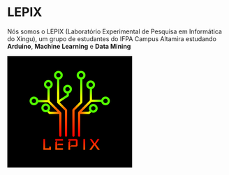# LEPIX

Nós somos o LEPIX (Laboratório Experimental de Pesquisa em Informática do Xingu), um grupo de estudantes do IFPA Campus Altamira estudando **Arduino**, **Machine Learning** e **Data Mining**

<img src="logo.png">
